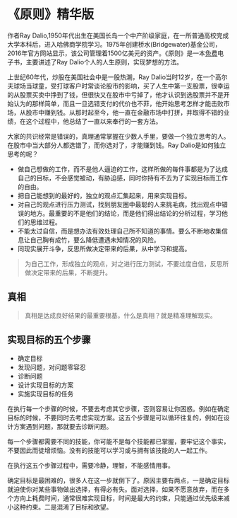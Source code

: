 ﻿# 《原则》精华版

作者Ray Dalio,1950年代出生在美国长岛一个中产阶级家庭，在一所普通高校完成大学本科后，进入哈佛商学院学习。1975年创建桥水(Bridgewater)基金公司，2016年官方网站显示，该公司管理着1500亿美元的资产。《原则》是一本[免费](http://www.bwater.com/Uploads/FileManager/Principles/Bridgewater-Associates-Ray-Dalio-Principles.pdf)电子书，主要讲述了Ray Dalio个人的人生原则，实现梦想的方法。

上世纪60年代，炒股在美国社会中是一股热潮，Ray Dalio当时12岁，在一个高尔夫球场当球童，受打球客户时常谈论股市的影响，买了人生中第一支股票，很幸运的从股票买卖中挣到了钱，但很快又在股市中亏掉了，他才认识到选股票并不是开始认为的那样简单，而且一旦选错支付的代价也不菲，他开始思考怎样才能击败市场，从股市中赚到钱。从那时起至今，他一直在金融市场中打拼，并取得不错的业绩，在这个过程中，他总结了一直以来奉行的一套方法。

大家的共识经常是错误的，真理通常掌握在少数人手里，要做一个独立思考的人。在股市中当大部分人都选错了，而你选对了，才能赚到钱。Ray Dalio是如何独立思考的呢？

* 做自己想做的工作，而不是他人逼迫的工作，这样所做的每件事都是为了达成自己的目标，不会感觉被动，有胁迫感，同时你持有不去为了实现目标而工作的自由。
* 把自己能想到的最好的，独立的观点汇集起来，用来实现目标。
* 对自己的观点进行压力测试，找到朋友圈中最聪的人来挑毛病，找出观点中错误的地方。最重要的不是他们的结论，而是他们得出结论的分析过程，学习他们的思维过程。
* 不能太过自信，而是想办法有效处理自己所不知道的事情。要么不断地收集信息让自己胸有成竹，要么降低遭遇未知情况的风险。
* 同现实展开斗争，反思所做决定带来的后果，从中学习和提高。

>为自己工作，形成独立的观点，对之进行压力测试，不要过度自信，反思所做决定带来的后果，不断提升。

## 真相

>真相是达成良好结果的最重要根基，什么是真相？就是精准理解现实。

## 实现目标的五个步骤

* 确定目标
* 发现问题，对问题零容忍
* 诊断问题
* 设计实现目标的方案
* 实施实现目标的任务

在执行每一个步骤的时候，不要去考虑其它步骤，否则容易让你困惑。例如在确定目标的时候，不要同时去考虑实现方案。这五个步骤是可以循环往复的，例如在设计方案遇到问题，那就要去诊断问题。

每一个步骤都需要不同的技能，你可能不是每个技能都已掌握，要牢记这个事实，不要因此而徒增烦恼。没有的技能可以学习或与拥有该技能的人一起工作。

在执行这五个步骤过程中，需要冷静，理智，不能感情用事。

确定目标是最困难的，很多人在这一步就倒下了。原因主要有两点，一是确定目标就迫使你对某些事物做出选择，有得必有失。面对选择，如果不愿意放弃，而在多个方向上耗费时间，通常很难实现目标，时间是最大的约束，只能通过优先级来减小这种约束。二是混淆了目标和欲望。